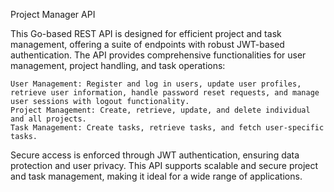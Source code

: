 Project Manager API

This Go-based REST API is designed for efficient project and task management, offering a suite of endpoints with robust JWT-based authentication. The API provides comprehensive functionalities for user management, project handling, and task operations:

    User Management: Register and log in users, update user profiles, retrieve user information, handle password reset requests, and manage user sessions with logout functionality.
    Project Management: Create, retrieve, update, and delete individual and all projects.
    Task Management: Create tasks, retrieve tasks, and fetch user-specific tasks.

Secure access is enforced through JWT authentication, ensuring data protection and user privacy. This API supports scalable and secure project and task management, making it ideal for a wide range of applications.
